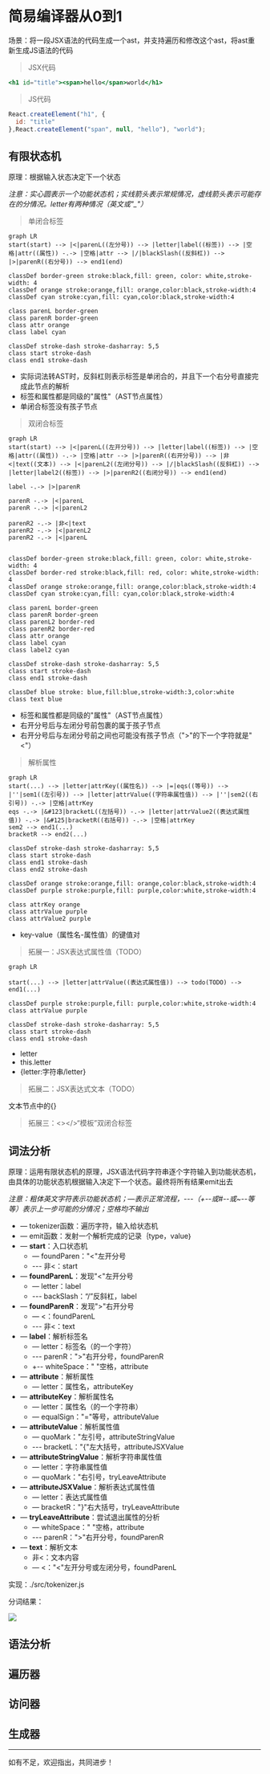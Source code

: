 # 简易编译器从0到1

场景：将一段JSX语法的代码生成一个ast，并支持遍历和修改这个ast，将ast重新生成JS语法的代码

> JSX代码

```jsx
<h1 id="title"><span>hello</span>world</h1>
```
> JS代码

```js
React.createElement("h1", {
  id: "title"
},React.createElement("span", null, "hello"), "world");
```
## 有限状态机

原理：根据输入状态决定下一个状态

*注意：实心圆表示一个功能状态机；实线箭头表示常规情况，虚线箭头表示可能存在的分情况。letter有两种情况（英文或"_"）*

> 单闭合标签

```mermaid
graph LR
start(start) --> |<|parenL((左分号)) --> |letter|label((标签)) --> |空格|attr((属性)) -.-> |空格|attr --> |/|blackSlash((反斜杠)) --> |>|parenR((右分号)) --> end1(end)

classDef border-green stroke:black,fill: green, color: white,stroke-width: 4
classDef orange stroke:orange,fill: orange,color:black,stroke-width:4
classDef cyan stroke:cyan,fill: cyan,color:black,stroke-width:4

class parenL border-green
class parenR border-green
class attr orange
class label cyan

classDef stroke-dash stroke-dasharray: 5,5
class start stroke-dash
class end1 stroke-dash
```

- 实际词法转AST时，反斜杠则表示标签是单闭合的，并且下一个右分号直接完成此节点的解析
- 标签和属性都是同级的"属性"（AST节点属性）
- 单闭合标签没有孩子节点

> 双闭合标签

```mermaid
graph LR
start(start) --> |<|parenL((左开分号)) --> |letter|label((标签)) --> |空格|attr((属性)) -.-> |空格|attr --> |>|parenR((右开分号)) --> |非<|text((文本)) --> |<|parenL2((左闭分号)) --> |/|blackSlash((反斜杠)) --> |letter|label2((标签)) --> |>|parenR2((右闭分号)) --> end1(end)

label -.-> |>|parenR

parenR -.-> |<|parenL
parenR -.-> |<|parenL2

parenR2 -.-> |非<|text
parenR2 -.-> |<|parenL2
parenR2 -.-> |<|parenL


classDef border-green stroke:black,fill: green, color: white,stroke-width: 4
classDef border-red stroke:black,fill: red, color: white,stroke-width: 4
classDef orange stroke:orange,fill: orange,color:black,stroke-width:4
classDef cyan stroke:cyan,fill: cyan,color:black,stroke-width:4

class parenL border-green
class parenR border-green
class parenL2 border-red
class parenR2 border-red
class attr orange
class label cyan
class label2 cyan

classDef stroke-dash stroke-dasharray: 5,5
class start stroke-dash
class end1 stroke-dash

classDef blue stroke: blue,fill:blue,stroke-width:3,color:white
class text blue
```

- 标签和属性都是同级的"属性"（AST节点属性）
- 右开分号后与左闭分号前包裹的属于孩子节点
- 右开分号后与左闭分号前之间也可能没有孩子节点（">"的下一个字符就是"<"）

> 解析属性

```mermaid
graph LR
start(...) --> |letter|attrKey((属性名)) --> |=|eqs((等号)) --> |''|sem1((左引号)) --> |letter|attrValue((字符串属性值)) --> |''|sem2((右引号)) -.-> |空格|attrKey
eqs -.-> |&#123|bracketL((左括号)) -.-> |letter|attrValue2((表达式属性值)) -.-> |&#125|bracketR((右括号)) -.-> |空格|attrKey
sem2 --> end1(...)
bracketR --> end2(...)

classDef stroke-dash stroke-dasharray: 5,5
class start stroke-dash
class end1 stroke-dash
class end2 stroke-dash

classDef orange stroke:orange,fill: orange,color:black,stroke-width:4
classDef purple stroke:purple,fill: purple,color:white,stroke-width:4

class attrKey orange
class attrValue purple
class attrValue2 purple
```

- key-value（属性名-属性值）的键值对

> 拓展一：JSX表达式属性值（TODO）

```mermaid
graph LR

start(...) --> |letter|attrValue((表达式属性值)) --> todo(TODO) --> end1(...)

classDef purple stroke:purple,fill: purple,color:white,stroke-width:4
class attrValue purple

classDef stroke-dash stroke-dasharray: 5,5
class start stroke-dash
class end1 stroke-dash
```

- letter
- this.letter
- {letter:字符串/letter}

> 拓展二：JSX表达式文本（TODO）

文本节点中的{}

> 拓展三：<></>“模板”双闭合标签

## 词法分析

原理：运用有限状态机的原理，JSX语法代码字符串逐个字符输入到功能状态机，由具体的功能状态机根据输入决定下一个状态。最终将所有结果emit出去

*注意：粗体英文字符表示功能状态机；—表示正常流程，---（+--或#--或~--等等）表示上一步可能的分情况；空格均不输出*

- — tokenizer函数：遍历字符，输入给状态机
- — emit函数：发射一个解析完成的记录｛type，value｝
- — **start**：入口状态机
  - — foundParen："<"左开分号
  - --- 非<：start
- — **foundParenL**：发现"<"左开分号
  - — letter：label
  - --- backSlash：“/”反斜杠，label
- — **foundParenR**：发现">"右开分号
  - — <：foundParenL
  - --- 非<：text
- — **label**：解析标签名
  - — letter：标签名（的一个字符）
  - --- parenR：">"右开分号，foundParenR
  - +-- whiteSpace：" "空格，attribute
- — **attribute**：解析属性
  - — letter：属性名，attributeKey
- — **attributeKey**：解析属性名
  - — letter：属性名（的一个字符串）
  - — equalSign："="等号，attributeValue
- — **attributeValue**：解析属性值
  - — quoMark："左引号，attributeStringValue
  - --- bracketL："{"左大括号，attributeJSXValue
- — **attributeStringValue**：解析字符串属性值
  - — letter：字符串属性值
  - — quoMark："右引号，tryLeaveAttribute
- — **attributeJSXValue**：解析表达式属性值
  - — letter：表达式属性值
  - — bracketR："}"右大括号，tryLeaveAttribute
- — **tryLeaveAttribute**：尝试退出属性的分析
  - — whiteSpace：" "空格，attribute
  - --- parenR：">"右开分号，foundParenR
- — **text**：解析文本
  - 非<：文本内容
  - — <："<"左开分号或左闭分号，foundParenL

实现：./src/tokenizer.js

分词结果：

![](https://github.com/AngelPP0502/tiny-compiler/blob/master/images/tokenizer%E7%BB%93%E6%9E%9C.jpg)

## 语法分析



## 遍历器

## 访问器

## 生成器

------

如有不足，欢迎指出，共同进步！